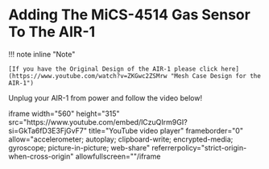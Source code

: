 # Adding The MiCS-4514 Gas Sensor To The AIR-1

!!! note inline "Note"

    [If you have the Original Design of the AIR-1 please click here](https://www.youtube.com/watch?v=ZKGwc2ZSMrw "Mesh Case Design for the AIR-1")

Unplug your AIR-1 from power and follow the video below!

<div class="cms-embed">iframe width="560" height="315" src="https://www.youtube.com/embed/lCzuQIrm9GI?si=GkTa6fD3E3FjGvF7" title="YouTube video player" frameborder="0" allow="accelerometer; autoplay; clipboard-write; encrypted-media; gyroscope; picture-in-picture; web-share" referrerpolicy="strict-origin-when-cross-origin" allowfullscreen=""/iframe</div>

&nbsp;

<div class="cms-embed"></div>